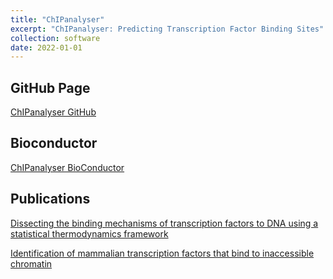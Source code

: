```yaml
---
title: "ChIPanalyser"
excerpt: "ChIPanalyser: Predicting Transcription Factor Binding Sites"
collection: software
date: 2022-01-01
---
```


## GitHub Page

[ChIPanalyser GitHub](https://github.com/patrickCNMartin/ChIPanalyser)

## Bioconductor

[ChIPanalyser BioConductor](https://www.bioconductor.org/packages/release/bioc/html/ChIPanalyser.html)

## Publications

[Dissecting the binding mechanisms of transcription factors to DNA using a statistical thermodynamics framework](https://www.sciencedirect.com/science/article/pii/S2001037020304736)

[Identification of mammalian transcription factors that bind to inaccessible chromatin](https://academic.oup.com/nar/article/51/16/8480/7230090)


